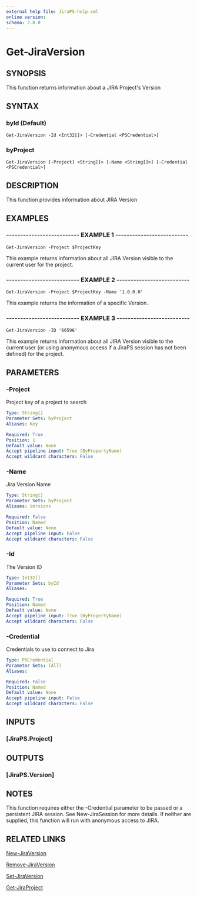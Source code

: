 ```yaml
---
external help file: JiraPS-help.xml
online version: 
schema: 2.0.0
---
```


# Get-JiraVersion

## SYNOPSIS
This function returns information about a JIRA Project's Version

## SYNTAX

### byId (Default)
```
Get-JiraVersion -Id <Int32[]> [-Credential <PSCredential>]
```

### byProject
```
Get-JiraVersion [-Project] <String[]> [-Name <String[]>] [-Credential <PSCredential>]
```

## DESCRIPTION
This function provides information about JIRA Version

## EXAMPLES

### -------------------------- EXAMPLE 1 --------------------------
```
Get-JiraVersion -Project $ProjectKey
```

This example returns information about all JIRA Version visible to the current user for the project.

### -------------------------- EXAMPLE 2 --------------------------
```
Get-JiraVersion -Project $ProjectKey -Name '1.0.0.0'
```

This example returns the information of a specific Version.

### -------------------------- EXAMPLE 3 --------------------------
```
Get-JiraVersion -ID '66596'
```

This example returns information about all JIRA Version visible to the current user (or using anonymous access if a JiraPS session has not been defined) for the project.

## PARAMETERS

### -Project
Project key of a project to search

```yaml
Type: String[]
Parameter Sets: byProject
Aliases: Key

Required: True
Position: 1
Default value: None
Accept pipeline input: True (ByPropertyName)
Accept wildcard characters: False
```

### -Name
Jira Version Name

```yaml
Type: String[]
Parameter Sets: byProject
Aliases: Versions

Required: False
Position: Named
Default value: None
Accept pipeline input: False
Accept wildcard characters: False
```

### -Id
The Version ID

```yaml
Type: Int32[]
Parameter Sets: byId
Aliases: 

Required: True
Position: Named
Default value: None
Accept pipeline input: True (ByPropertyName)
Accept wildcard characters: False
```

### -Credential
Credentials to use to connect to Jira

```yaml
Type: PSCredential
Parameter Sets: (All)
Aliases: 

Required: False
Position: Named
Default value: None
Accept pipeline input: False
Accept wildcard characters: False
```

## INPUTS

### [JiraPS.Project]

## OUTPUTS

### [JiraPS.Version]

## NOTES
This function requires either the -Credential parameter to be passed or a persistent JIRA session.
See New-JiraSession for more details. 
If neither are supplied, this function will run with anonymous access to JIRA.

## RELATED LINKS

[New-JiraVersion]()

[Remove-JiraVersion]()

[Set-JiraVersion]()

[Get-JiraProject]()

